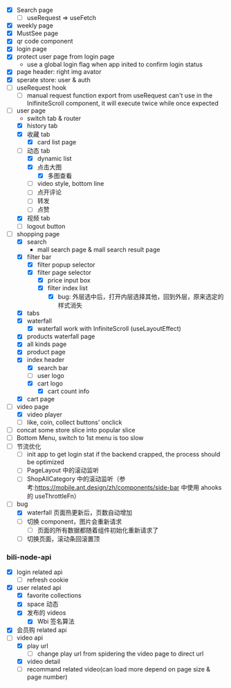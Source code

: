 - [x] Search page
  - [ ] useRequest => useFetch
- [x] weekly page
- [x] MustSee page
- [x] qr code component
- [x] login page
- [x] protect user page from login page
  - use a global login flag when app inited to confirm login status
- [x] page header: right img avator
- [x] sperate store: user & auth
- [ ] useRequest hook
  - [ ] manual request function export from useRequest can't use in the InifiniteScroll component, it will execute twice while once expected
- [ ] user page
  - switch tab & router
  - [x] history tab
  - [x] 收藏 tab
    - [x] card list page
  - [ ] 动态 tab
    - [x] dynamic list
    - [x] 点击大图
      - [x] 多图查看
    - [ ] video style, bottom line
    - [ ] 点开评论
    - [ ] 转发
    - [ ] 点赞
  - [x] 视频 tab
  - [ ] logout button
- [ ] shopping page
  - [x] search
    - mall search page & mall search result page
  - [x] filter bar
    - [x] filter popup selector
    - [x] filter page selector
      - [x] price input box
      - [x] filter index list
        - [x] bug: 外层选中后，打开内层选择其他，回到外层，原来选定的样式消失
  - [x] tabs
  - [x] waterfall
    - [x] waterfall work with InfiniteScroll (useLayoutEffect)
  - [x] products waterfall page
  - [x] all kinds page
  - [x] product page
  - [x] index header
    - [x] search bar
    - [ ] user logo
    - [x] cart logo
      - [x] cart count info
  - [x] cart page
- [ ] video page
  - [x] video player
  - [ ] like, coin, collect buttons' onclick
- [ ] concat some store slice into popular slice
- [ ] Bottom Menu, switch to 1st menu is too slow
- [ ] 节流优化
  - [ ] init app to get login stat if the backend crapped, the process should be optimized
  - [ ] PageLayout 中的滚动监听
  - [ ] ShopAllCategory 中的滚动监听（参考:https://mobile.ant.design/zh/components/side-bar 中使用 ahooks 的 useThrottleFn）
- [ ] bug
  - [x] waterfall 页面热更新后，页数自动增加
  - [ ] 切换 component，图片会重新请求
    - [ ] 页面的所有数据都随着组件初始化重新请求了
  - [ ] 切换页面，滚动条回滚置顶

### bili-node-api

- [x] login related api
  - [ ] refresh cookie
- [x] user related api
  - [x] favorite collections
  - [x] space 动态
  - [x] 发布的 videos
    - [x] Wbi 签名算法
- [x] 会员购 related api
- [ ] video api
  - [x] play url
    - [ ] change play url from spidering the video page to direct url
  - [x] video detail
  - [ ] recommand related video(can load more depend on page size & page number)